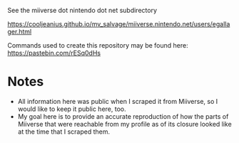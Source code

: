 See the miiverse dot nintendo dot net subdirectory

https://cooljeanius.github.io/mv_salvage/miiverse.nintendo.net/users/egallager.html

Commands used to create this repository may be found here: https://pastebin.com/rESq0dHs

Notes
=====

- All information here was public when I scraped it from Miiverse, so I would like to keep it public here, too.
- My goal here is to provide an accurate reproduction of how the parts of Miiverse that were reachable from my profile as of its closure looked like at the time that I scraped them.
